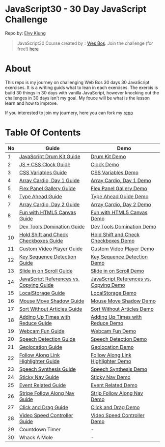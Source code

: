 # JavaScript30 - 30 Day JavaScript Challenge

Repo by: [Elvy Kiung](https://github.com/elvykiung)

> JavaScript30 Course created by：[Wes Bos](https://github.com/wesbos). Join the challenge (for free!) [here](https://javascript30.com)

# About

This repo is my journey on challenging Web Bos 30 days 30 JavaScript exercises. It is a writing guids what to lean in each exercises. The exercis is build 30 things in 30 days with vanilla JavaScript, however knocking out the challenges in 30 days isn't my goal. My fouce will be what is the lesson learn and how to improve.

If you interested to join my journery, here you can fork my [repo](https://github.com/elvykiung/JavaScript30)

# Table Of Contents

| No  | Guide                                                                                                                             | Demo                                                                                                                                  |
| --- | --------------------------------------------------------------------------------------------------------------------------------- | ------------------------------------------------------------------------------------------------------------------------------------- |
| 1   | [JavaScript Drum Kit Guide ](https://elvykiung.github.io/JavaScript30/01%20-%20JavaScript%20Drum%20Kit)                           | [Drum Kit Demo](https://elvykiung.github.io/JavaScript30/01%20-%20JavaScript%20Drum%20Kit/index-START.html)                           |
| 2   | [JS + CSS Clock Guide ](https://elvykiung.github.io/JavaScript30/02%20-%20JS%20and%20CSS%20Clock)                                 | [Clock Demo ](https://elvykiung.github.io/JavaScript30/02%20-%20JS%20and%20CSS%20Clock/index-START.html)                              | 
| 3   | [CSS Variables Guide](https://elvykiung.github.io/JavaScript30/03%20-%20CSS%20Variables)                                          | [ CSS Variables Demo](https://elvykiung.github.io/JavaScript30/03%20-%20CSS%20Variables/index-START.html)                                                                                                               |
| 4   | [Array Cardio, Day 1 Guide](https://elvykiung.github.io/JavaScript30)                                                                                                     | [Array Cardio, Day 1 Demo](https://elvykiung.github.io/JavaScript30/04%20-%20Array%20Cardio%20Day%201/index-START.html)                                                                                                          |
| 5   | [Flex Panel Gallery Guide](https://elvykiung.github.io/JavaScript30)                                                                                                      | [Flex Panel Gallery Demo](https://elvykiung.github.io/JavaScript30)                                                                                                           |
| 6   | [Type Ahead Guide](https://elvykiung.github.io/JavaScript30)                                                                                                              | [Type Ahead Guide Demo](https://elvykiung.github.io/JavaScript30)                                                                                                             |
| 7   | [Array Cardio, Day 2 Guide](https://elvykiung.github.io/JavaScript30)                                                                                                     | [Array Cardio, Day 2 Demo](https://elvykiung.github.io/JavaScript30)                                                                                                          |
| 8   | [Fun with HTML5 Canvas Guide]()                                                                                                   | [Fun with HTML5 Canvas Demo]()                                                                                                        |
| 9   | [Dev Tools Domination Guide]()                                                                                                    | [Dev Tools Domination Demo]()                                                                                                         |
| 10  | [Hold Shift and Check Checkboxes Guide]()                                                                                         | [Hold Shift and Check Checkboxes Demo]()                                                                                              |
| 11  | [Custom Video Player Guide]()                                                                                                     | [Custom Video Player Demo]()                                                                                                          |
| 12  | [Key Sequence Detection Guide]()                                                                                                  | [Key Sequence Detection Demo]()                                                                                                       |
| 13  | [Slide in on Scroll Guide]()                                                                                                      | [Slide in on Scroll Demo]()                                                                                                           |
| 14  | [JavaScript References vs. Copying Guide]()                                                                                       | [JavaScript References vs. Copying Demo]()                                                                                            |
| 15  | [LocalStorage Guide]()                                                                                                            | [LocalStorage Demo]()                                                                                                                 |
| 16  | [Mouse Move Shadow Guide]()                                                                                                       | [Mouse Move Shadow Demo]()                                                                                                            |
| 17  | [Sort Without Articles Guide]()                                                                                                   | [Sort Without Articles Demo]()                                                                                                        |
| 18  | [Adding Up Times with Reduce Guide]()                                                                                             | [Adding Up Times with Reduce Demo]()                                                                                                  |
| 19  | [Webcam Fun Guide]()                                                                                                              | [Webcam Fun Demo]()                                                                                                                   |
| 20  | [Speech Detection Guide]()                                                                                                        | [Speech Detection Demo]()                                                                                                             |
| 21  | [Geolocation Guide]()                                                                                                             | [Geolocation Demo]()                                                                                                                  |
| 22  | [Follow Along Link Highlighter Guide]()                                                                                           | [Follow Along Link Highlighter Demo]()                                                                                                |
| 23  | [Speech Synthesis Guide]()                                                                                                        | [Speech Synthesis Demo]()                                                                                                             |
| 24  | [Sticky Nav Guide]()                                                                                                              | [Sticky Nav Demo]()                                                                                                                   |
| 25  | [Event Related Guide]()                                                                                                           | [Event Related Demo]()                                                                                                                |
| 26  | [Stripe Follow Along Nav Guide]()                                                                                                 | [Strip Follow Along Nav Demo]()                                                                                                       |
| 27  | [Click and Drag Guide]()                                                                                                          | [Click and Drag Demo]()                                                                                                               |
| 28  | [Video Speed Controller Guide](https://github.com/soyaine/JavaScript30/blob/master/28%20-%20Video%20Speed%20Controller/README.md) | [Video Speed Controller Demo](https://soyaine.github.io/JavaScript30/28%20-%20Video%20Speed%20Controller/index-finished-Dashrun.html) |
| 29  | Countdown Timer                                                                                                                   | -                                                                                                                                     |
| 30  | Whack A Mole                                                                                                                      | -                                                                                                                                     |
